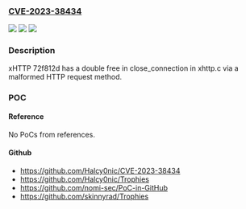 ### [CVE-2023-38434](https://cve.mitre.org/cgi-bin/cvename.cgi?name=CVE-2023-38434)
![](https://img.shields.io/static/v1?label=Product&message=n%2Fa&color=blue)
![](https://img.shields.io/static/v1?label=Version&message=n%2Fa&color=blue)
![](https://img.shields.io/static/v1?label=Vulnerability&message=n%2Fa&color=brighgreen)

### Description

xHTTP 72f812d has a double free in close_connection in xhttp.c via a malformed HTTP request method.

### POC

#### Reference
No PoCs from references.

#### Github
- https://github.com/Halcy0nic/CVE-2023-38434
- https://github.com/Halcy0nic/Trophies
- https://github.com/nomi-sec/PoC-in-GitHub
- https://github.com/skinnyrad/Trophies

